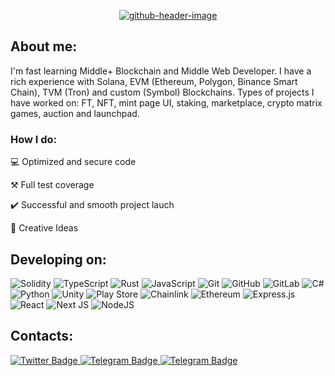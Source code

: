 <div id="header" align="center">
	
<a href="https://github.com/dimokrit">![github-header-image](https://github.com/dimokrit/images/blob/main/github-header-image.png)
</a>

	
</div>

<div id="main">
<h2>About me:</h2>
	
I'm fast learning Middle+ Blockchain and Middle Web Developer.
I have a rich experience with Solana, EVM (Ethereum, Polygon, Binance Smart Chain), TVM (Tron) and custom (Symbol) Blockchains.
Types of projects I have worked on: FT, NFT, mint page UI, staking, marketplace, crypto matrix games, auction and launchpad.

<h3>How I do:</h3>

💻 Optimized and secure code

⚒️ Full test coverage

✔️ Successful and smooth project lauch
	
🧠	Creative Ideas


<h2>Developing on:</h2>

![Solidity](https://img.shields.io/badge/Solidity-%23363636.svg?style=for-the-badge&logo=solidity&logoColor=white) ![TypeScript](https://img.shields.io/badge/typescript-%23007ACC.svg?style=for-the-badge&logo=typescript&logoColor=white) ![Rust](https://img.shields.io/badge/rust-%23000000.svg?style=for-the-badge&logo=rust&logoColor=white) ![JavaScript](https://img.shields.io/badge/javascript-%23323330.svg?style=for-the-badge&logo=javascript&logoColor=%23F7DF1E) ![Git](https://img.shields.io/badge/git-%23F05033.svg?style=for-the-badge&logo=git&logoColor=white) ![GitHub](https://img.shields.io/badge/github-%23121011.svg?style=for-the-badge&logo=github&logoColor=white) ![GitLab](https://img.shields.io/badge/gitlab-%23181717.svg?style=for-the-badge&logo=gitlab&logoColor=white) ![C#](https://img.shields.io/badge/c%23-%23239120.svg?style=for-the-badge&logo=c-sharp&logoColor=white) ![Python](https://img.shields.io/badge/python-3670A0?style=for-the-badge&logo=python&logoColor=ffdd54) ![Unity](https://img.shields.io/badge/unity-%23000000.svg?style=for-the-badge&logo=unity&logoColor=white) ![Play Store](https://img.shields.io/badge/Google_Play-414141?style=for-the-badge&logo=google-play&logoColor=white) ![Chainlink](https://img.shields.io/badge/Chainlink-375BD2?style=for-the-badge&logo=Chainlink&logoColor=white) ![Ethereum](https://img.shields.io/badge/Ethereum-3C3C3D?style=for-the-badge&logo=Ethereum&logoColor=white) ![Express.js](https://img.shields.io/badge/express.js-%23404d59.svg?style=for-the-badge&logo=express&logoColor=%2361DAFB) ![React](https://img.shields.io/badge/react-%2320232a.svg?style=for-the-badge&logo=react&logoColor=%2361DAFB) ![Next JS](https://img.shields.io/badge/Next-black?style=for-the-badge&logo=next.js&logoColor=white) ![NodeJS](https://img.shields.io/badge/node.js-6DA55F?style=for-the-badge&logo=node.js&logoColor=white) 
	
</div>

<h2>Contacts:</h2>
	<a href="https://twitter.com/dimokrit">
  <img src="https://img.shields.io/badge/Twitter-blue?style=for-the-badge&logo=twitter&logoColor=white" alt="Twitter Badge"/>
	</a>
	<a href="https://t.me/dimokrit">
  <img src="https://img.shields.io/badge/Telegram-blue?style=for-the-badge&logo=telegram&logoColor=white" alt="Telegram Badge"/>
	</a>
	<a href="mailto:tpcuu0335@gmail.com">
  <img src="https://img.shields.io/badge/Gmail-blue?style=for-the-badge&logo=gmail&logoColor=white" alt="Telegram Badge"/>
	</a>
</div>


